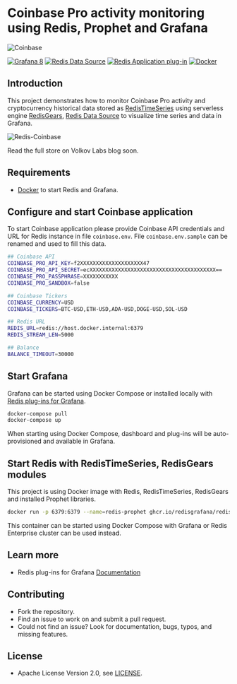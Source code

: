 # Coinbase Pro activity monitoring using Redis, Prophet and Grafana

![Coinbase](https://raw.githubusercontent.com/RedisGrafana/redis-coinbase/main/images/coinbase.png)

[![Grafana 8](https://img.shields.io/badge/Grafana-8-orange)](https://www.grafana.com)
[![Redis Data Source](https://img.shields.io/badge/dynamic/json?color=blue&label=Redis%20Data%20Source&query=%24.version&url=https%3A%2F%2Fgrafana.com%2Fapi%2Fplugins%2Fredis-datasource)](https://grafana.com/grafana/plugins/redis-datasource)
[![Redis Application plug-in](https://img.shields.io/badge/dynamic/json?color=blue&label=Redis%20Application%20plug-in&query=%24.version&url=https%3A%2F%2Fgrafana.com%2Fapi%2Fplugins%2Fredis-app)](https://grafana.com/grafana/plugins/redis-app)
[![Docker](https://github.com/RedisGrafana/redis-coinbase/actions/workflows/docker.yml/badge.svg)](https://github.com/RedisGrafana/redis-coinbase/actions/workflows/docker.yml)

## Introduction

This project demonstrates how to monitor Coinbase Pro activity and cryptocurrency historical data stored as [RedisTimeSeries](https://oss.redislabs.com/redistimeseries/) using serverless engine [RedisGears](https://oss.redislabs.com/redisgears/), [Redis Data Source](https://github.com/RedisGrafana/grafana-redis-datasource) to visualize time series and data in Grafana.

![Redis-Coinbase](https://raw.githubusercontent.com/RedisGrafana/redis-finance-prophet/main/images/redis-coinbase.png)

Read the full store on Volkov Labs blog soon.

## Requirements

- [Docker](https://docker.com) to start Redis and Grafana.

## Configure and start Coinbase application

To start Coinbase application please provide Coinbase API credentials and URL for Redis instance in file `coinbase.env`. File `coinbase.env.sample` can be renamed and used to fill this data.

```bash
## Coinbase API
COINBASE_PRO_API_KEY=f2XXXXXXXXXXXXXXXXXXXX47
COINBASE_PRO_API_SECRET=ecXXXXXXXXXXXXXXXXXXXXXXXXXXXXXXXXXXXXXXXX==
COINBASE_PRO_PASSPHRASE=XXXXXXXXXXX
COINBASE_PRO_SANDBOX=false

## Coinbase Tickers
COINBASE_CURRENCY=USD
COINBASE_TICKERS=BTC-USD,ETH-USD,ADA-USD,DOGE-USD,SOL-USD

## Redis URL
REDIS_URL=redis://host.docker.internal:6379
REDIS_STREAM_LEN=5000

## Balance
BALANCE_TIMEOUT=30000
```

## Start Grafana

Grafana can be started using Docker Compose or installed locally with [Redis plug-ins for Grafana](https://redisgrafana.github.io).

```bash
docker-compose pull
docker-compose up
```

When starting using Docker Compose, dashboard and plug-ins will be auto-provisioned and available in Grafana.

## Start Redis with RedisTimeSeries, RedisGears modules

This project is using Docker image with Redis, RedisTimeSeries, RedisGears and installed Prophet libraries.

```bash
docker run -p 6379:6379 --name=redis-prophet ghcr.io/redisgrafana/redis-prophet:latest
```

This container can be started using Docker Compose with Grafana or Redis Enterprise cluster can be used instead.

## Learn more

- Redis plug-ins for Grafana [Documentation](https://redisgrafana.github.io/)

## Contributing

- Fork the repository.
- Find an issue to work on and submit a pull request.
- Could not find an issue? Look for documentation, bugs, typos, and missing features.

## License

- Apache License Version 2.0, see [LICENSE](https://github.com/RedisGrafana/redis-coinbase/blob/main/LICENSE).

